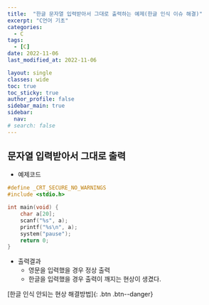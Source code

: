 ```yaml
---
title:  "한글 문자열 입력받아서 그대로 출력하는 예제(한글 인식 이슈 해결)"
excerpt: "C언어 기초"
categories:
  - C
tags:
  - [C]
date: 2022-11-06
last_modified_at: 2022-11-06

layout: single
classes: wide
toc: true
toc_sticky: true
author_profile: false
sidebar_main: true
sidebar:
  nav:
# search: false
---
```


## 문자열 입력받아서 그대로 출력

- 예제코드
  
```c
#define _CRT_SECURE_NO_WARNINGS
#include <stdio.h>

int main(void) {
	char a[20];
	scanf("%s", a);
	printf("%s\n", a);
	system("pause");
	return 0;
}
```

- 출력결과
  - 영문을 입력했을 경우 정상 출력
  - 한글을 입력했을 경우 출력이 깨지는 현상이 생겼다.

<div class="notice--info" markdown="1">
[한글 인식 안되는 현상 해결방법]{: .btn .btn--danger}
</div>